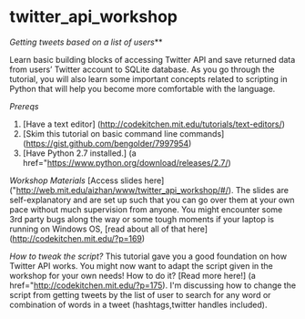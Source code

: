 # twitter_api_workshop

_Getting tweets based on a list of users_**

Learn basic building blocks of accessing Twitter API and save returned data from users’ Twitter account to SQLite database. As you go through the tutorial, you will also learn some important concepts related to scripting in Python that will help you become more comfortable with the language.</p>
*Prereqs*
1. [Have a text editor] (http://codekitchen.mit.edu/tutorials/text-editors/)
2. [Skim this tutorial on basic command line commands] (https://gist.github.com/bengolder/7997954)
3. [Have Python 2.7 installed.] (a href="https://www.python.org/download/releases/2.7/)

*Workshop Materials*
[Access slides here] ("http://web.mit.edu/aizhan/www/twitter_api_workshop/#/). The slides are self-explanatory and are set up such that you can go over them at your own pace without much supervision from anyone. You might encounter some 3rd party bugs along the way or some tough moments if your laptop is running on Windows OS, [read about all of that here] (http://codekitchen.mit.edu/?p=169)

*How to tweak the script?*
This tutorial gave you a good foundation on how Twitter API works. You might now want to adapt the script given in the workshop for your own needs! How to do it? [Read more here!] (a href="http://codekitchen.mit.edu/?p=175). I'm discussing how to change the script from getting tweets by the list of user to search for any word or combination of words in a tweet (hashtags,twitter handles included).
